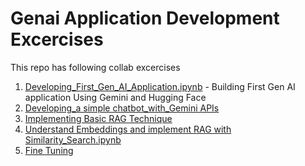 # Genai Application Development Excercises

This repo has following collab excercises

1. [Developing_First_Gen_AI_Application.ipynb](./Developing_First_Gen_AI_Application.ipynb) - Building First Gen AI application Using Gemini and Hugging Face
2. [Developing_a simple chatbot_with_Gemini APIs](./Developing_a_Chatbot_with_Gemini.ipynb)
3. [Implementing Basic RAG Technique](./Implementing_Basic_RAG.ipynb)
4. [Understand Embeddings and implement RAG with Similarity_Search.ipynb](./RAG_using_Embeddings_and_Similarity_Search.ipynb)
5. [Fine Tuning](/FineTuning.ipynb)

